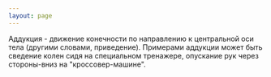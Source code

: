 ```yaml
---
layout: page
---
```

Аддукция - движение конечности по направлению к центральной оси тела (другими словами, приведение). Примерами аддукции может быть сведение колен сидя на специальном тренажере, опускание рук через стороны-вниз на "кроссовер-машине".